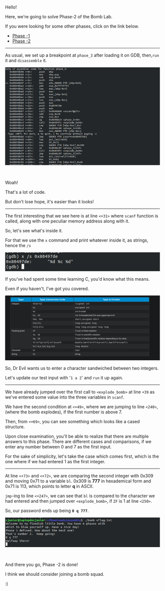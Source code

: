 Hello!

Here, we're going to solve Phase-2 of the Bomb Lab.

If you were looking for some other phases, click on the link below.

  * [Phase -1](https://officialcjunior.github.io/Binary-Bomb-Lab-Phase-1/)
  * [Phase -2](https://officialcjunior.github.io/Binary-Bomb-Lab-Phase-2/)

_________________

As usual, we set up a breakpoint at `phase_3` after loading it on GDB, then,`run` it and `disassemble` it.

![3-1](../../images/binarybomblabs/3-1.png)

&nbsp;

Woah!

That's a lot of code.

But don't lose hope, it's easier than it looks!

_________________

The first interesting that we see here is at line `<+31>` where `scanf` function is called, along with one peculiar memory address along with it.

So, let's see what's inside it.

For that we use the `x` command and print whatever inside it, as strings, hence the `/s`

![3-2](../../images/binarybomblabs/3-2.png)

If you've had spent some time learning C, you'd know what this means. 

Even if you haven't, I've got you covered.

![3-3](../../images/binarybomblabs/3-3.png)

So, Dr Evil wants us to enter a character sandwiched between two integers.

Let's update our test input with '`1 a 2`' and `run` it up again.

_________________

We have already jumped over the first call to `<explode_bomb>` at line `+39` as we've entered some value into the three variables in `scanf`.

We have the second condition at `<+49>`, where we are jumping to line `<240>`, (where the bomb explodes), if the first number is above 7.

Then, from `<+69>`, you can see something which looks like a cased structure.

Upon close examination, you'll be able to realize that there are multiple answers to this phase. There are different cases and comparisons, if we enter any number between 0 and 7 as the first input.

For the sake of simplicity, let's take the case which comes first, which is the one where if we had entered 1 as the first integer.

_________________

At line `<+73>` and `<+72>`, we are comparing the second integer with 0x309 and moving 0x71 to a variable `bl`. 0x309 is **777** in hexademical form and 0x71 is 113, which points to letter **q** in ASCII.

`jmp`-ing to line `<+247>`, we can see that `bl` is compared to the character we had entered and then jumped over `<explode_bomb>`, if `ZF` is 1 at line `<250>`.

So, our password ends up being  **`0 q 777`**.

![3-4](../../images/binarybomblabs/3-4.png)


&nbsp;

And there you go, Phase -2 is done!

I think we should consider joining a bomb squad.

:)
